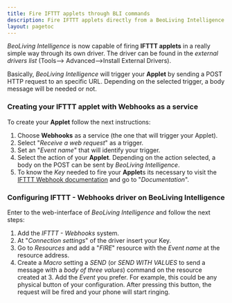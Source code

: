 ```yaml
---
title: Fire IFTTT applets through BLI commands
description: Fire IFTTT applets directly from a BeoLiving Intelligence Macro
layout: pagetoc
---
```


_BeoLiving Intelligence_ is now capable of firing **IFTTT applets** in a really simple way through its own driver. The driver can be found in the _external drivers list_ (Tools--> Advanced-->Install External Drivers).

Basically, _BeoLiving Intelligence_ will trigger your **Applet** by sending a POST HTTP request to an specific URL. Depending on the selected trigger, a body message will be needed or not.

### Creating your IFTTT applet with Webhooks as a service

To create your **Applet** follow the next instructions: 

1. Choose **Webhooks** as a service (the one that will trigger your Applet).
1. Select "_Receive a web request_" as a trigger.
1. Set an "_Event name_" that will identify your trigger.
1. Select the action of your **Applet**. Depending on the action selected, a body on the POST can be sent by _BeoLiving Intelligence_.
1. To know the _Key_ needed to fire your **Applet**s its necessary to visit the [IFTTT Webhook documentation](https://ifttt.com/maker_webhooks) and 
go to "_Documentation_".


### Configuring IFTTT - Webhooks driver on BeoLiving Intelligence

Enter to the web-interface of _BeoLiving Intelligence_ and follow the next steps:

1. Add the _IFTTT - Webhooks_ system.
1. At "_Connection settings_" of the driver insert your Key.
1. Go to _Resources_ and add a "_FIRE_" resource with the _Event name_ at the resource address. 
1. Create a _Macro_ setting a _SEND_ (or _SEND WITH VALUES_ to send a message with a _body of three values_) command on the resource created at 3. Add the _Event_ you prefer. For example, this could be any physical button of your configuration. After pressing this button, the request will be fired and your phone will start ringing.
